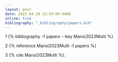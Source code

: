 ```yaml
---
layout: post
date: 2023-04-28 15:59:00-0400
inline: true
bibliography: "_bibliography/papers.bib"
---
```

1
{% bibliography -f papers --key Mansi2023Multi %}

2
{% reference Mansi2023Multi -f papers %}

3
{% cite Mansi2023Multi %}.

